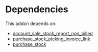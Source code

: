 # Dependencies

This addon depends on:

- [account_sale_stock_report_non_billed](../../odoo-bringout-oca-account-financial-reporting-account_sale_stock_report_non_billed)
- [purchase_stock_picking_invoice_link](../../odoo-bringout-oca-stock-logistics-workflow-purchase_stock_picking_invoice_link)
- [purchase_stock](../../odoo-bringout-oca-ocb-purchase_stock)
